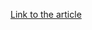[Link to the article](https://www.akamai.com/blog/security/smart-dns-for-the-new-network-optimizing-content-delivery)
